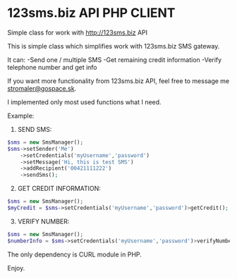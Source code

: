 # 123sms.biz API PHP CLIENT
Simple class for work with http://123sms.biz API

This is simple class which simplifies work with 123sms.biz SMS gateway.

It can:
-Send one / multiple SMS
-Get remaining credit information
-Verify telephone number and get info

If you want more functionality from 123sms.biz API, feel free to message me <stromaler@gospace.sk>.

I implemented only most used functions what I need.

Example:



1. SEND SMS:
```PHP
$sms = new SmsManager();
$sms->setSender('Me')
    ->setCredentials('myUsername','password')
    ->setMessage('Hi, this is test SMS')
    ->addRecipient('00421111222')
    ->sendSms();
```
    
2. GET CREDIT INFORMATION:

```PHP
$sms = new SmsManager();
$myCredit = $sms->setCredentials('myUsername','password')>getCredit();
```

3. VERIFY NUMBER:

```PHP
$sms = new SmsManager();
$numberInfo = $sms->setCredentials('myUsername','password')>verifyNumber('00421111222');
```
The only dependency is CURL module in PHP.

Enjoy.
